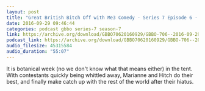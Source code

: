 ```yaml
---
layout: post
title: "Great British Bitch Off with Me3 Comedy - Series 7 Episode 6 - Fougasse! No YOU are! (Fougasse)"
date: 2016-09-29 09:46:44
categories: podcast gbbo series-7 season-7
link: https://archive.org/download/GBBO70620160929/GBBO-706--2016-09-29.mp3
podcast_link: https://archive.org/download/GBBO70620160929/GBBO-706--2016-09-29.mp3
audio_filesize: 45315584
audio_duration: "55:07"
---
```

It is botanical week (no we don't know what that means either) in the tent. With contestants quickly being whittled away, Marianne and Hitch do their best, and finally make catch up with the rest of the world after their hiatus.
